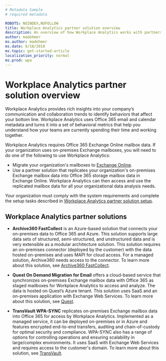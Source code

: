 ```yaml
---
# Metadata Sample
# required metadata

ROBOTS: NOINDEX,NOFOLLOW
title: Workplace Analytics partner solution overview
description: An overview of how Workplace Analytics works with partners to access and analyze on-premises Exchange mailbox data. 
author: madehmer
ms.author: madehmer
ms.date: 9/18/2018
ms.topic: get-started-article
localization_priority: normal 
ms.prod: wpa
---
```

# Workplace Analytics partner solution overview

Workplace Analytics provides rich insights into your company’s communication and collaboration trends to identify behaviors that affect your bottom line. Workplace Analytics uses Office 365 email and calendar metadata and turns it into a set of behavioral metrics that help you understand how your teams are currently spending their time and working together.

Workplace Analytics requires Office 365 Exchange Online mailbox data. If your organization uses on-premises Exchange mailboxes, you will need to do one of the following to use Workplace Analytics:

* Migrate your organization's mailboxes to [Exchange Online](https://docs.microsoft.com/Exchange/exchange-online).
* Use a partner solution that replicates your organization's on-premises Exchange mailbox data into Office 365 storage mailbox data in Exchange Online. Workplace Analytics can then access and use the replicated mailbox data for all your organizational data analysis needs.

Your organization must comply with the system requirements and complete the setup tasks described in [Workplace Analytics partner solution setup](./partner-setup.md).

## Workplace Analytics partner solutions

* **Archive360 FastCollect** is an Azure-based solution that connects your on-premises data to Office 365 and Azure. This solution supports large data sets of structured, semi-structured, and unstructured data and is very extensible as a modular architecture solution. This solution requires an on-premises connector (deployed by the customer) with the data hosted on-premises and uses MAPI for cloud access. For a managed solution, Archive360 needs access to the connector. To learn more about this solution, see [Archive360 FastCollect](https://www.archive360.com/products/fastcollect-for-archives/).

* **Quest On Demand Migration for Email** offers a cloud-based service that synchronizes on-premises Exchange mailbox data with Office 365 as staged mailboxes for Workplace Analytics to access and analyze. The data is hosted on Quest’s Azure tenant. This solution uses SaaS and an on-premises application with Exchange Web Services. To learn more about this solution, see [Quest](https://www.quest.com/products/on-demand-migration-for-email/).

* **TransVault WPA-SYNC** replicates on-premises Exchange mailbox data into Office 365 for access by Workplace Analytics.  Implemented as a managed service, it can be deployed on-premises or in Azure and features encrypted end-to-end transfers, auditing and chain-of-custody for optimal security and compliance.  WPA-SYNC also has a range of options for controlling operations and ensuring scalability in large/complex environments.  It uses SaaS with Exchange Web Services and requires access to the customer's domain. To learn more about this solution, see [TransVault](https://www.transvault.com/solutions/microsoft-workplace-analytics-for-hybrid/).
